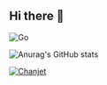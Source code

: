 ## Hi there 👋

![Go](https://img.shields.io/badge/go-%2300ADD8.svg?style=for-the-badge&logo=go&logoColor=white)

![Anurag's GitHub stats](https://github-readme-stats.vercel.app/api?username=TimeWtr&theme=transparent&show_icons=true)

<!--
**TimeWtr/TimeWtr** is a ✨ _special_ ✨ repository because its `README.md` (this file) appears on your GitHub profile.

Here are some ideas to get you started:

- 🔭 I’m currently working on ...
- 🌱 I’m currently learning ...
- 👯 I’m looking to collaborate on ...
- 🤔 I’m looking for help with ...
- 💬 Ask me about ...
- 📫 How to reach me: ...
- 😄 Pronouns: ...
- ⚡ Fun fact: ...
-->

[![Chanjet](https://github-readme-stats.vercel.app/api/pin?username=TimeWtr&repo=Chanjet)](https://github.com/TimeWtr/Chanjet)
